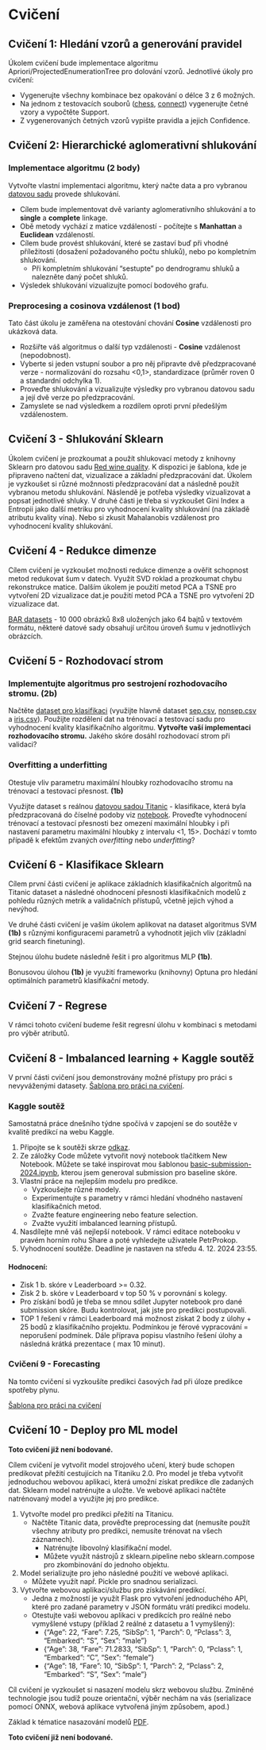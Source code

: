 # Cvičení

## Cvičení 1:  Hledání vzorů a generování pravidel

Úkolem cvičení bude implementace algoritmu Apriori/ProjectedEnumerationTree pro dolování vzorů. Jednotlivé úkoly pro
cvičení:

- Vygenerujte všechny kombinace bez opakování o délce 3 z 6 možných.
- Na jednom z testovacích souborů ([chess](datasets/chess.dat), [connect](datasets/connect.dat)) vygenerujte četné vzory
  a vypočtěte Support.
- Z vygenerovaných četných vzorů vypište pravidla a jejich Confidence.

## Cvičení 2: Hierarchické aglomerativní shlukování

### Implementace algoritmu **(2 body)**

Vytvořte vlastní implementaci algoritmu, který načte data a pro vybranou [datovou sadu](datasets/data_clustering)
provede shlukování.

- Cílem bude implementovat dvě varianty aglomerativního shlukování a to **single** a **complete** linkage.
- Obě metody vychází z matice vzdáleností - počítejte s **Manhattan** a **Euclidean** vzdáleností.
- Cílem bude provést shlukování, které se zastaví buď při vhodné příležitosti (dosažení požadovaného počtu shluků), nebo
  po kompletním shlukování.
    - Při kompletním shlukování “sestupte” po dendrogramu shluků a nalezněte daný počet shluků.
- Výsledek shlukování vizualizujte pomocí bodového grafu.

### Preprocesing a cosinova vzdálenost **(1 bod)**

Tato část úkolu je zaměřena na otestování chování **Cosine** vzdálenosti pro ukázková data.

- Rozšiřte váš algoritmus o další typ vzdálenosti - **Cosine** vzdálenost (nepodobnost).
- Vyberte si jeden vstupní soubor a pro něj připravte dvě předzpracované verze - normalizování do rozsahu <0,1>,
  standardizace (průměr roven 0 a standardní odchylka 1).
- Proveďte shlukování a vizualizujte výsledky pro vybranou datovou sadu a její dvě verze po předzpracování.
- Zamyslete se nad výsledkem a rozdílem oproti první předešlým vzdálenostem.

## Cvičení 3 - Shlukování Sklearn

Úkolem cvičení je prozkoumat a použít shlukovací metody z knihovny Sklearn pro datovou
sadu [Red wine quality](datasets/data_clustering/winequality-red.csv). K dispozici je šablona, kde je připraveno načtení
dat, vizualizace a základní předzpracování dat. Úkolem je vyzkoušet si různé možnnosti předzpracování dat a následně
použít vybranou metodu shlukování. Náslendě je potřeba výsledky vizualizovat a popsat jednotlivé shluky. V druhé části
je třeba si vyzkoušet Gini Index a Entropii jako další metriku pro vyhodnocení kvality shlukování (na základě atributu
kvality vína). Nebo si zkusit Mahalanobis vzdálenost pro vyhodnocení kvality shlukování.

## Cvičení 4 - Redukce dimenze

Cílem cvičení je vyzkoušet možnosti redukce dimenze a ověřit schopnost metod redukovat šum v datech. Využít SVD roklad a
prozkoumat chybu rekonstrukce matice. Dalším úkolem je použití metod PCA a TSNE pro vytvoření 2D vizualizace dat.je
použití metod PCA a TSNE pro vytvoření 2D vizualizace dat.

[BAR datasets](datasets/bars_datasets) - 10 000 obrázků 8x8 uložených jako 64 bajtů v textovém formátu, některé datové
sady obsahují určitou úroveň šumu v jednotlivých obrázcích.

## Cvičení 5 - Rozhodovací strom

### Implementujte algoritmus pro sestrojení rozhodovacího stromu. **(2b)**

Načtěte [dataset pro klasifikaci](datasets/data_classification) (využijte hlavně
dataset [sep.csv](datasets/data_classification/sep.csv), [nonsep.csv](datasets/data_classification/nonsep.csv) a
[iris.csv](datasets/data_classification/iris.csv)). Použijte rozdělení dat na trénovací a testovací sadu pro vyhodnocení
kvality klasifikačního algoritmu. **Vytvořte vaší implementaci rozhodovacího stromu.** Jakého skóre dosáhl rozhodovací
strom při validaci?

### Overfitting a underfitting

Otestuje vliv parametru maximální hloubky rozhodovacího stromu na trénovací a testovací přesnost. **(1b)**

Využijte dataset s reálnou [datovou sadou Titanic](datasets/data_classification/titanic.csv) - klasifikace, která byla
předzpracovaná do číselné podoby
viz [notebook](https://homel.vsb.cz/~pro0199/files/su_cv5_titanic_classification_preprocess.ipynb).
Proveďte vyhodnocení trénovací a testovací přesnosti bez omezení maximální hloubky i při nastavení parametru maximální
hloubky z intervalu <1, 15>. Dochází v tomto případě k efektům zvaných _overfitting_ nebo _underfitting_?

## Cvičení 6 - Klasifikace Sklearn

Cílem první části cvičení je aplikace základních klasifikačních algoritmů na Titanic dataset a následné ohodnocení
přesnosti klasifikačních modelů z pohledu různých metrik a validačních přístupů, včetně jejich výhod a nevýhod.

Ve druhé části cvičení je vaším úkolem aplikovat na dataset algoritmus SVM **(1b)** s různými konfiguracemi parametrů a
vyhodnotit jejich vliv (základní grid search finetuning).

Stejnou úlohu budete následně řešit i pro algoritmus MLP **(1b)**.

Bonusovou úlohou **(1b)** je využití frameworku (knihovny) Optuna pro hledání optimálních parametrů klasifikační metody.

## Cvičení 7 - Regrese

V rámci tohoto cvičení budeme řešit regresní úlohu v kombinaci s metodami pro výběr atributů.

## Cvičení 8 - Imbalanced learning + Kaggle soutěž

V první části cvičení jsou demonstrovány možné přístupy pro práci s nevyváženými
datasety. [Šablona pro práci na cvičení](https://homel.vsb.cz/~pro0199/files/su_cv8_imbalanced_data_ensemble_methods.ipynb).

### Kaggle soutěž

Samostatná práce dnešního týdne spočívá v zapojení se do soutěže v kvalitě predikcí na webu Kaggle.

1. Připojte se k soutěži skrze [odkaz](https://www.kaggle.com/t/507a848f9c1f48c28aff93b8d6a4fcc7).
2. Ze záložky Code můžete vytvořit nový notebook tlačítkem New Notebook. Můžete se také inspirovat mou šablonou
   [basic-submission-2024.ipynb](https://homel.vsb.cz/~pro0199/files/basic-submission-2024.ipynb), kterou jsem generoval
   submission pro baseline skóre.
3. Vlastní práce na nejlepším modelu pro predikce.
    - Vyzkoušejte různé modely.
    - Experimentujte s parametry v rámci hledání vhodného nastavení klasifikačních metod.
    - Zvažte feature engineering nebo feature selection.
    - Zvažte využití imbalanced learning přístupů.
4. Nasdílejte mně váš nejlepší notebook. V rámci editace notebooku v pravém horním rohu Share a poté vyhledejte
   uživatele PetrProkop.
5. Vyhodnocení soutěže. Deadline je nastaven na středu 4. 12. 2024 23:55.

#### Hodnocení:

- Zisk 1 b. skóre v Leaderboard >= 0.32.
- Zisk 2 b. skóre v Leaderboard v top 50 % v porovnání s kolegy.
- Pro získání bodů je třeba se mnou sdílet Jupyter notebook pro dané submission skóre. Budu kontrolovat, jak jste pro
  predikci postupovali.
- TOP 1 řešení v rámci Leaderboard má možnost získat 2 body z úlohy + 25 bodů z klasifikačního projektu. Podmínkou je
  férové vypracování = neporušení podmínek. Dále příprava popisu vlastního řešení úlohy a následná krátká prezentace (
  max 10 minut).

### Cvičení 9 - Forecasting

Na tomto cvičení si vyzkoušíte predikci časových řad při úloze predikce spotřeby plynu.

[Šablona pro práci na cvičení](https://homel.vsb.cz/~pro0199/files/su_cv9_forecasting.ipynb)

## Cvičení 10 - Deploy pro ML model

**Toto cvičení již není bodované.**

Cílem cvičení je vytvořit model strojového učení, který bude schopen predikovat přežití cestujících na Titaniku 2.0. Pro
model je třeba vytvořit jednoduchou webovou aplikaci, která umožní získat predikce dle zadaných dat. Sklearn model
natrénujte a uložte. Ve webové aplikaci načtěte natrénovaný model a využijte jej pro predikce.

1. Vytvořte model pro predikci přežití na Titanicu.
    - Načtěte Titanic data, prověďte preprocessing dat (nemusíte použít všechny atributy pro predikci, nemusíte trénovat
      na
      všech záznamech).
        - Natrénujte libovolný klasifikační model.
        - Můžete využít nástrojů z sklearn.pipeline nebo sklearn.compose pro zkombinování do jednoho objektu.
2. Model serializujte pro jeho následné použití ve webové aplikaci.
    - Můžete využít např. Pickle pro snadnou serializaci.
3. Vytvořte webovou aplikaci/službu pro získávání predikcí.
    - Jedna z možností je využít Flask pro vytvoření jednoduchého API, které pro zadané parametry v JSON formátu
      vrátí predikci modelu.
    - Otestujte vaši webovou aplikaci v predikcích pro reálné nebo vymyšlené vstupy (příklad 2 reálné z datasetu a 1
      vymyšlený):
        - {“Age”: 22, “Fare”: 7.25, “SibSp”: 1, “Parch”: 0, “Pclass”: 3, “Embarked”: “S”, “Sex”: “male”}
        - {“Age”: 38, “Fare”: 71.2833, “SibSp”: 1, “Parch”: 0, “Pclass”: 1, “Embarked”: “C”, “Sex”: “female”}
        - {“Age”: 18, “Fare”: 10, “SibSp”: 1, “Parch”: 2, “Pclass”: 2, “Embarked”: “S”, “Sex”: “male”}

Cíl cvičení je vyzkoušet si nasazení modelu skrz webovou službu. Zmíněné technologie jsou tudíž pouze orientační, výběr
nechám na vás (serializace pomocí ONNX, webová aplikace vytvořená jiným způsobem, apod.)

Základ k tématice nasazování modelů [PDF](https://homel.vsb.cz/~pro0199/files/deployment_of_ml_models.pdf).

**Toto cvičení již není bodované.**